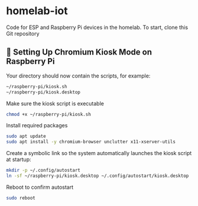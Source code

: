 # homelab-iot

Code for ESP and Raspberry Pi devices in the homelab.
To start, clone this Git repository


## 🧭 Setting Up Chromium Kiosk Mode on Raspberry Pi


Your directory should now contain the scripts, for example:

```bash
~/raspberry-pi/kiosk.sh
~/raspberry-pi/kiosk.desktop
```

Make sure the kiosk script is executable

```bash
chmod +x ~/raspberry-pi/kiosk.sh
```

Install required packages

```bash
sudo apt update
sudo apt install -y chromium-browser unclutter x11-xserver-utils
```

Create a symbolic link so the system automatically launches the kiosk script at startup:

```bash
mkdir -p ~/.config/autostart
ln -sf ~/raspberry-pi/kiosk.desktop ~/.config/autostart/kiosk.desktop
```

Reboot to confirm autostart

```bash
sudo reboot
```